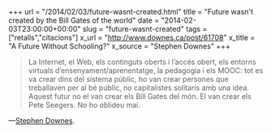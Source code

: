+++
url = "/2014/02/03/future-wasnt-created.html"
title = "Future wasn't created by the Bill Gates of the world"
date = "2014-02-03T23:00:00+00:00"
slug = "future-wasnt-created"
tags = ["retalls","citacions"]
x_url = "http://www.downes.ca/post/61708"
x_title = "A Future Without Schooling?"
x_source = "Stephen Downes"
+++

> La Internet, el Web, els continguts oberts i l’accés obert, els entorns virtuals d’ensenyament/aprenentatge, la pedagogia i els MOOC: tot es va crear dins del sistema públic, ho van crear persones que treballaven per al bé públic, no capitalistes solitaris amb una idea. Aquest futur no el van crear els Bill Gates del món. El van crear els Pete Seegers. No ho oblideu mai.

—[Stephen Downes](http://www.downes.ca/post/61708).

